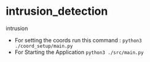 # intrusion_detection

intrusion

- For setting the coords run this command  : `python3 ./coord_setup/main.py`
- For Starting the Application `python3 ./src/main.py`